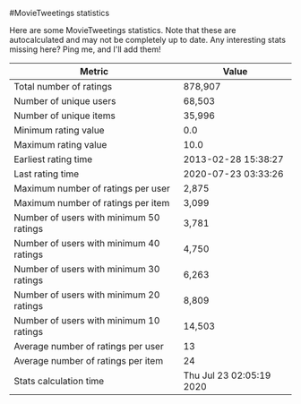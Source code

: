 #MovieTweetings statistics

Here are some MovieTweetings statistics. Note that these are autocalculated and may not be completely up to date. Any interesting stats missing here? Ping me, and I'll add them!

Metric | Value
--- | ---
Total number of ratings                 | 878,907
Number of unique users                  | 68,503
Number of unique items                  | 35,996
Minimum rating value                    | 0.0
Maximum rating value                    | 10.0
Earliest rating time                    | 2013-02-28 15:38:27
Last rating time                        | 2020-07-23 03:33:26
Maximum number of ratings per user      | 2,875
Maximum number of ratings per item      | 3,099
Number of users with minimum 50 ratings | 3,781
Number of users with minimum 40 ratings | 4,750
Number of users with minimum 30 ratings | 6,263
Number of users with minimum 20 ratings | 8,809
Number of users with minimum 10 ratings | 14,503
Average number of ratings per user      | 13
Average number of ratings per item      | 24
Stats calculation time                  | Thu Jul 23 02:05:19 2020

